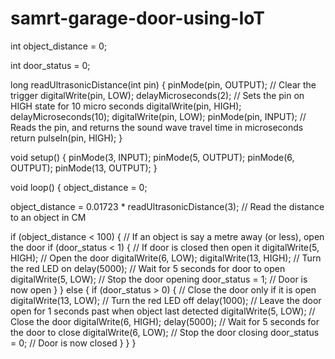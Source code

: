 # samrt-garage-door-using-IoT
int object_distance = 0;

int door_status = 0;

long readUltrasonicDistance(int pin)
{
  pinMode(pin, OUTPUT);  // Clear the trigger
  digitalWrite(pin, LOW);
  delayMicroseconds(2);
  // Sets the pin on HIGH state for 10 micro seconds
  digitalWrite(pin, HIGH);
  delayMicroseconds(10);
  digitalWrite(pin, LOW);
  pinMode(pin, INPUT);
  // Reads the pin, and returns the sound wave travel time in microseconds
  return pulseIn(pin, HIGH);
}

void setup()
{
  pinMode(3, INPUT);
  pinMode(5, OUTPUT);
  pinMode(6, OUTPUT);
  pinMode(13, OUTPUT);
}

void loop()
{
  object_distance = 0;

  object_distance = 0.01723 * readUltrasonicDistance(3); // Read the distance to an object in CM

  if (object_distance < 100) { // If an object is say a metre away (or less), open the door
    if (door_status < 1) {     // If door is closed then open it
      digitalWrite(5, HIGH);   // Open the door
      digitalWrite(6, LOW);
      digitalWrite(13, HIGH);  // Turn the red LED on
      delay(5000);             // Wait for 5 seconds for door to open
      digitalWrite(5, LOW);    // Stop the door opening
      door_status = 1;         // Door is now open
    }
  }
  else {
    if (door_status > 0) {     // Close the door only if it is open
      digitalWrite(13, LOW);   // Turn the red LED off
      delay(1000);             // Leave the door open for 1 seconds past when object last detected
      digitalWrite(5, LOW);    // Close the door
      digitalWrite(6, HIGH);
      delay(5000);             // Wait for 5 seconds for the door to close
      digitalWrite(6, LOW);    // Stop the door closing
      door_status = 0;         // Door is now closed
    }
  }
}
